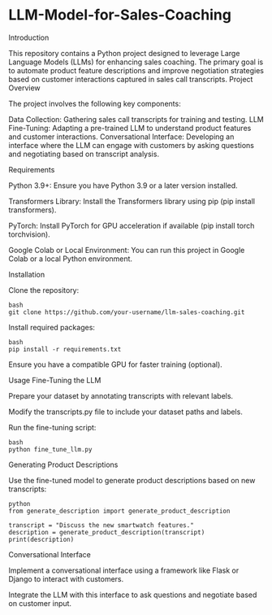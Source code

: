 # LLM-Model-for-Sales-Coaching
Introduction

This repository contains a Python project designed to leverage Large Language Models (LLMs) for enhancing sales coaching. The primary goal is to automate product feature descriptions and improve negotiation strategies based on customer interactions captured in sales call transcripts.
Project Overview

The project involves the following key components:

Data Collection: Gathering sales call transcripts for training and testing.
LLM Fine-Tuning: Adapting a pre-trained LLM to understand product features and customer interactions.
Conversational Interface: Developing an interface where the LLM can engage with customers by asking questions and negotiating based on transcript analysis.

Requirements

Python 3.9+: Ensure you have Python 3.9 or a later version installed.

Transformers Library: Install the Transformers library using pip (pip install transformers).

PyTorch: Install PyTorch for GPU acceleration if available (pip install torch torchvision).

Google Colab or Local Environment: You can run this project in Google Colab or a local Python environment.

Installation

Clone the repository:

    bash
    git clone https://github.com/your-username/llm-sales-coaching.git

Install required packages:

    bash
    pip install -r requirements.txt

Ensure you have a compatible GPU for faster training (optional).

Usage
Fine-Tuning the LLM

Prepare your dataset by annotating transcripts with relevant labels.

Modify the transcripts.py file to include your dataset paths and labels.

Run the fine-tuning script:

    bash
    python fine_tune_llm.py

Generating Product Descriptions

Use the fine-tuned model to generate product descriptions based on new transcripts:

    python
    from generate_description import generate_product_description

    transcript = "Discuss the new smartwatch features."
    description = generate_product_description(transcript)
    print(description)

Conversational Interface

Implement a conversational interface using a framework like Flask or Django to interact with customers.

Integrate the LLM with this interface to ask questions and negotiate based on customer input.
